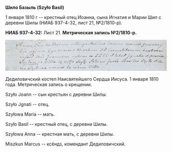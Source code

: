 **Шило Базыль (Szyło Basil)**

1 января 1810 г -- крестный отец Иоанна, сына Игнатия и Марии Шил с
деревни Шилы (НИАБ 937-4-32, лист 21, №2/1810-р).

**НИАБ 937-4-32:** Лист 21. **Метрическая запись №2/1810-р.**

![](./media/0ea0587c21c19844e286e3ffd38ef445758891bd.png)

Дедиловичский костел Наисвятейшего Сердца Иисуса. 1 января 1810 года.
Метрическая запись о крещении.

Szyło Joann -- сын крестьян с деревни Шилы.

Szyło Jgnati -- отец.

Szyłowa Maria -- мать.

Szyło Basil -- крестный отец, с деревни Шилы.

Szyłowa Anna -- крестная мать, с деревни Шилы.

Miszkun Marcus -- ксёндз, комендант Дедиловичский.
